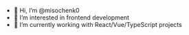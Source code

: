 - 👋 Hi, I’m @misochenk0
- 👀 I’m interested in frontend development
- 🌱 I’m currently working with React/Vue/TypeScript projects 

<!---
misochenk0/misochenk0 is a ✨ special ✨ repository because its `README.md` (this file) appears on your GitHub profile.
You can click the Preview link to take a look at your changes.
--->
